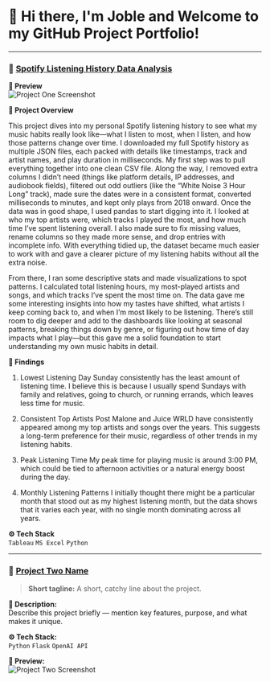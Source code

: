 # 👋 Hi there, I'm Joble and Welcome to my GitHub Project Portfolio! 

---

### 🚀 [Spotify Listening History Data Analysis](https://github.com/Joble9012/Projects/tree/main/MySpotifyListeningHistoryAnalysis)

**📸 Preview**  
![Project One Screenshot](https://raw.githubusercontent.com/yourusername/project-one/main/screenshot.png)

**📝 Project Overview**  

This project dives into my personal Spotify listening history to see what my music habits really look like—what I listen to most, when I listen, and how those patterns change over time. I downloaded my full Spotify history as multiple JSON files, each packed with details like timestamps, track and artist names, and play duration in milliseconds. My first step was to pull everything together into one clean CSV file. Along the way, I removed extra columns I didn’t need (things like platform details, IP addresses, and audiobook fields), filtered out odd outliers (like the “White Noise 3 Hour Long” track), made sure the dates were in a consistent format, converted milliseconds to minutes, and kept only plays from 2018 onward. Once the data was in good shape, I used pandas to start digging into it. I looked at who my top artists were, which tracks I played the most, and how much time I’ve spent listening overall. I also made sure to fix missing values, rename columns so they made more sense, and drop entries with incomplete info. With everything tidied up, the dataset became much easier to work with and gave a clearer picture of my listening habits without all the extra noise.

From there, I ran some descriptive stats and made visualizations to spot patterns. I calculated total listening hours, my most-played artists and songs, and which tracks I’ve spent the most time on. The data gave me some interesting insights into how my tastes have shifted, what artists I keep coming back to, and when I’m most likely to be listening. There’s still room to dig deeper and add to the dashboards like looking at seasonal patterns, breaking things down by genre, or figuring out how time of day impacts what I play—but this gave me a solid foundation to start understanding my own music habits in detail.

**📝 Findings**  
1. Lowest Listening Day
Sunday consistently has the least amount of listening time. I believe this is because I usually spend Sundays with family and relatives, going to church, or running errands, which leaves less time for music.

2. Consistent Top Artists
Post Malone and Juice WRLD have consistently appeared among my top artists and songs over the years. This suggests a long-term preference for their music, regardless of other trends in my listening habits.

3. Peak Listening Time
My peak time for playing music is around 3:00 PM, which could be tied to afternoon activities or a natural energy boost during the day.

4. Monthly Listening Patterns
I initially thought there might be a particular month that stood out as my highest listening month, but the data shows that it varies each year, with no single month dominating across all years.

**⚙️ Tech Stack**  
`Tableau` `MS Excel` `Python` 

---

### 🤖 [Project Two Name](https://github.com/yourusername/project-two)
> **Short tagline:** A short, catchy line about the project.

**📝 Description:**  
Describe this project briefly — mention key features, purpose, and what makes it unique.

**⚙️ Tech Stack:**  
`Python` `Flask` `OpenAI API`

**📸 Preview:**  
![Project Two Screenshot](https://raw.githubusercontent.com/yourusername/project-two/main/demo.png)

